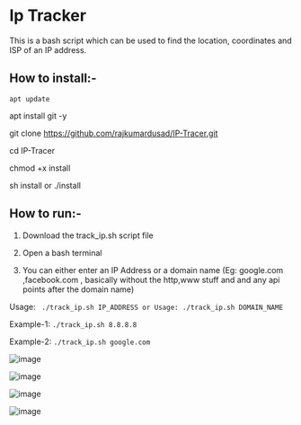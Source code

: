 # Ip Tracker

This is a bash script which can be used to find the location, coordinates and ISP of an IP address.

## How to install:-

`` apt update ``

apt install git -y

git clone https://github.com/rajkumardusad/IP-Tracer.git

cd IP-Tracer

chmod +x install

sh install or ./install
## How to run:-

1. Download the track_ip.sh script file 

2. Open a bash terminal

3. You can either enter an IP Address or a domain name (Eg: google.com ,facebook.com , basically without the http,www stuff and and any api points after the domain name)

Usage:   `` ./track_ip.sh IP_ADDRESS or Usage: ./track_ip.sh DOMAIN_NAME``

Example-1:  `` ./track_ip.sh 8.8.8.8 ``

Example-2:  `` ./track_ip.sh google.com ``

![image](https://user-images.githubusercontent.com/70193389/185685565-8acead28-c4fe-4cb2-b829-f351f483625b.png)

![image](https://user-images.githubusercontent.com/70193389/185684290-37a534fe-7a81-46be-8a74-210b247f54ad.png)

![image](https://user-images.githubusercontent.com/70193389/185684616-d81a8fee-d0c1-480e-b7d9-ac169c38313a.png)

![image](https://user-images.githubusercontent.com/70193389/185685457-330da1e1-468a-4546-84e6-da67c9d773c6.png)


